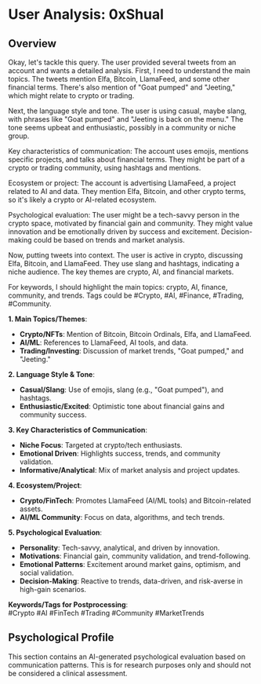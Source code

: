 # User Analysis: 0xShual

## Overview

<think>
Okay, let's tackle this query. The user provided several tweets from an account and wants a detailed analysis. First, I need to understand the main topics. The tweets mention Elfa, Bitcoin, LlamaFeed, and some other financial terms. There's also mention of "Goat pumped" and "Jeeting," which might relate to crypto or trading.

Next, the language style and tone. The user is using casual, maybe slang, with phrases like "Goat pumped" and "Jeeting is back on the menu." The tone seems upbeat and enthusiastic, possibly in a community or niche group.

Key characteristics of communication: The account uses emojis, mentions specific projects, and talks about financial terms. They might be part of a crypto or trading community, using hashtags and mentions.

Ecosystem or project: The account is advertising LlamaFeed, a project related to AI and data. They mention Elfa, Bitcoin, and other crypto terms, so it's likely a crypto or AI-related ecosystem.

Psychological evaluation: The user might be a tech-savvy person in the crypto space, motivated by financial gain and community. They might value innovation and be emotionally driven by success and excitement. Decision-making could be based on trends and market analysis.

Now, putting tweets into context. The user is active in crypto, discussing Elfa, Bitcoin, and LlamaFeed. They use slang and hashtags, indicating a niche audience. The key themes are crypto, AI, and financial markets.

For keywords, I should highlight the main topics: crypto, AI, finance, community, and trends. Tags could be #Crypto, #AI, #Finance, #Trading, #Community.
</think>

**1. Main Topics/Themes**:  
- **Crypto/NFTs**: Mention of Bitcoin, Bitcoin Ordinals, Elfa, and LlamaFeed.  
- **AI/ML**: References to LlamaFeed, AI tools, and data.  
- **Trading/Investing**: Discussion of market trends, "Goat pumped," and "Jeeting."  

**2. Language Style & Tone**:  
- **Casual/Slang**: Use of emojis, slang (e.g., "Goat pumped"), and hashtags.  
- **Enthusiastic/Excited**: Optimistic tone about financial gains and community success.  

**3. Key Characteristics of Communication**:  
- **Niche Focus**: Targeted at crypto/tech enthusiasts.  
- **Emotional Driven**: Highlights success, trends, and community validation.  
- **Informative/Analytical**: Mix of market analysis and project updates.  

**4. Ecosystem/Project**:  
- **Crypto/FinTech**: Promotes LlamaFeed (AI/ML tools) and Bitcoin-related assets.  
- **AI/ML Community**: Focus on data, algorithms, and tech trends.  

**5. Psychological Evaluation**:  
- **Personality**: Tech-savvy, analytical, and driven by innovation.  
- **Motivations**: Financial gain, community validation, and trend-following.  
- **Emotional Patterns**: Excitement around market gains, optimism, and social validation.  
- **Decision-Making**: Reactive to trends, data-driven, and risk-averse in high-gain scenarios.  

**Keywords/Tags for Postprocessing**:  
#Crypto #AI #FinTech #Trading #Community #MarketTrends

## Psychological Profile

This section contains an AI-generated psychological evaluation based on communication patterns. This is for research purposes only and should not be considered a clinical assessment.